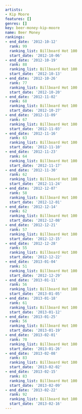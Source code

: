 ```yaml
---
artists:
- Kip Moore
features: []
genres: []
key: beer-money-kip-moore
name: Beer Money
rankings:
- end_date: '2012-10-12'
  rank: 99
  ranking_list: Billboard Hot 100
  start_date: '2012-10-06'
- end_date: '2012-10-19'
  rank: 88
  ranking_list: Billboard Hot 100
  start_date: '2012-10-13'
- end_date: '2012-10-26'
  rank: 77
  ranking_list: Billboard Hot 100
  start_date: '2012-10-20'
- end_date: '2012-11-02'
  rank: 68
  ranking_list: Billboard Hot 100
  start_date: '2012-10-27'
- end_date: '2012-11-09'
  rank: 67
  ranking_list: Billboard Hot 100
  start_date: '2012-11-03'
- end_date: '2012-11-16'
  rank: 63
  ranking_list: Billboard Hot 100
  start_date: '2012-11-10'
- end_date: '2012-11-23'
  rank: 64
  ranking_list: Billboard Hot 100
  start_date: '2012-11-17'
- end_date: '2012-11-30'
  rank: 62
  ranking_list: Billboard Hot 100
  start_date: '2012-11-24'
- end_date: '2012-12-07'
  rank: 58
  ranking_list: Billboard Hot 100
  start_date: '2012-12-01'
- end_date: '2012-12-14'
  rank: 62
  ranking_list: Billboard Hot 100
  start_date: '2012-12-08'
- end_date: '2012-12-21'
  rank: 57
  ranking_list: Billboard Hot 100
  start_date: '2012-12-15'
- end_date: '2012-12-28'
  rank: 55
  ranking_list: Billboard Hot 100
  start_date: '2012-12-22'
- end_date: '2013-01-04'
  rank: 51
  ranking_list: Billboard Hot 100
  start_date: '2012-12-29'
- end_date: '2013-01-11'
  rank: 56
  ranking_list: Billboard Hot 100
  start_date: '2013-01-05'
- end_date: '2013-01-18'
  rank: 61
  ranking_list: Billboard Hot 100
  start_date: '2013-01-12'
- end_date: '2013-01-25'
  rank: 56
  ranking_list: Billboard Hot 100
  start_date: '2013-01-19'
- end_date: '2013-02-01'
  rank: 70
  ranking_list: Billboard Hot 100
  start_date: '2013-01-26'
- end_date: '2013-02-08'
  rank: 83
  ranking_list: Billboard Hot 100
  start_date: '2013-02-02'
- end_date: '2013-02-15'
  rank: 83
  ranking_list: Billboard Hot 100
  start_date: '2013-02-09'
- end_date: '2013-02-22'
  rank: 92
  ranking_list: Billboard Hot 100
  start_date: '2013-02-16'
---
```


